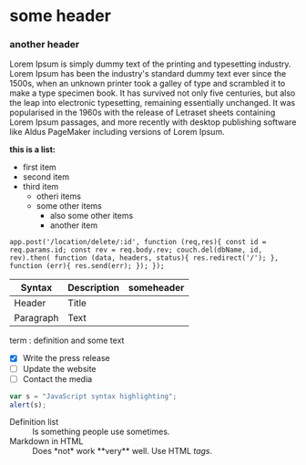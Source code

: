 # some header

### another header 

Lorem Ipsum is simply dummy text of the printing and typesetting industry. Lorem Ipsum has been the industry's standard dummy text ever since the 1500s, when an unknown printer took a galley of type and scrambled it to make a type specimen book. It has survived not only five centuries, but also the leap into electronic typesetting, remaining essentially unchanged. It was popularised in the 1960s with the release of Letraset sheets containing Lorem Ipsum passages, and more recently with desktop publishing software like Aldus PageMaker including versions of Lorem Ipsum.

**this is a list:**
- first item
- second item
- third item
  - otheri items
  - some other items
    - also some other items
    - another item

`app.post('/location/delete/:id', function (req,res){
const id = req.params.id;
const rev = req.body.rev;
    couch.del(dbName, id, rev).then(
        function (data, headers, status){
            res.redirect('/');
        },
        function (err){
            res.send(err);
        });
});`

| Syntax | Description | someheader |
| --------- | --------- | --------- |
| Header | Title |
| Paragraph | Text |

term
: definition and some text 

- [x] Write the press release
- [ ] Update the website
- [ ] Contact the media

```javascript
var s = "JavaScript syntax highlighting";
alert(s);
```

<dl>
  <dt>Definition list</dt>
  <dd>Is something people use sometimes.</dd>

  <dt>Markdown in HTML</dt>
  <dd>Does *not* work **very** well. Use HTML <em>tags</em>.</dd>
</dl>